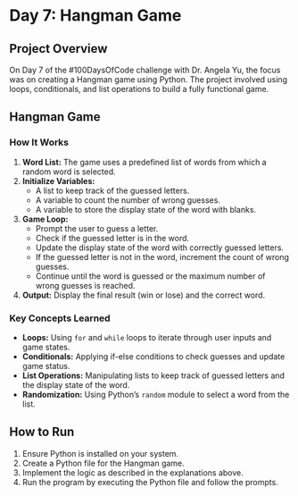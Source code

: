 # Day 7: Hangman Game

## Project Overview

On Day 7 of the #100DaysOfCode challenge with Dr. Angela Yu, the focus was on creating a Hangman game using Python. The project involved using loops, conditionals, and list operations to build a fully functional game.

## Hangman Game

### How It Works

1. **Word List:** The game uses a predefined list of words from which a random word is selected.
2. **Initialize Variables:** 
   - A list to keep track of the guessed letters.
   - A variable to count the number of wrong guesses.
   - A variable to store the display state of the word with blanks.
3. **Game Loop:** 
   - Prompt the user to guess a letter.
   - Check if the guessed letter is in the word.
   - Update the display state of the word with correctly guessed letters.
   - If the guessed letter is not in the word, increment the count of wrong guesses.
   - Continue until the word is guessed or the maximum number of wrong guesses is reached.
4. **Output:** Display the final result (win or lose) and the correct word.

### Key Concepts Learned

- **Loops:** Using `for` and `while` loops to iterate through user inputs and game states.
- **Conditionals:** Applying if-else conditions to check guesses and update game status.
- **List Operations:** Manipulating lists to keep track of guessed letters and the display state of the word.
- **Randomization:** Using Python’s `random` module to select a word from the list.

## How to Run

1. Ensure Python is installed on your system.
2. Create a Python file for the Hangman game.
3. Implement the logic as described in the explanations above.
4. Run the program by executing the Python file and follow the prompts.